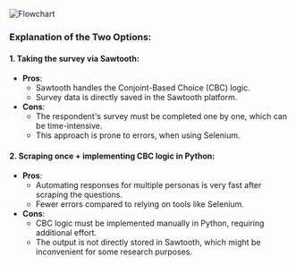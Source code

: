 ![Flowchart](https://user-images.githubusercontent.com/6601700/118792660-dc148b80-b88b-11eb-89e6-3a65df46fcd4.png)

### Explanation of the Two Options:

#### 1. **Taking the survey via Sawtooth**:
   - **Pros**:
     - Sawtooth handles the Conjoint-Based Choice (CBC) logic.
     - Survey data is directly saved in the Sawtooth platform.
   - **Cons**:
     - The respondent's survey must be completed one by one, which can be time-intensive.
     - This approach is prone to errors, when using Selenium.

#### 2. **Scraping once + implementing CBC logic in Python**:
   - **Pros**:
     - Automating responses for multiple personas is very fast after scraping the questions.
     - Fewer errors compared to relying on tools like Selenium.
   - **Cons**:
     - CBC logic must be implemented manually in Python, requiring additional effort.
     - The output is not directly stored in Sawtooth, which might be inconvenient for some research purposes.
